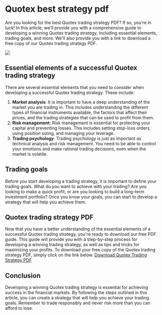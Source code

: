 # Quotex best strategy pdf

Are you looking for the best Quotex trading strategy PDF? If so, you\'re
in luck! In this article, we\'ll provide you with a comprehensive guide
to developing a winning Quotex trading strategy, including essential
elements, trading goals, and more. We\'ll also provide you with a link
to download a free copy of our Quotex trading strategy PDF.

[![](https://static.quotex.io/files/4_en/300_250.jpg)](https://traff.sbs/brokerqxlid)

## Essential elements of a successful Quotex trading strategy

There are several essential elements that you need to consider when
developing a successful Quotex trading strategy. These include:

1.  **Market analysis**: It is important to have a deep understanding of
    the market you are trading in. This includes understanding the
    different types of financial instruments available, the factors that
    affect their prices, and the trading strategies that can be used to
    profit from them.
2.  **Risk management**: Risk management is essential for protecting
    your capital and preventing losses. This includes setting stop-loss
    orders, using position sizing, and managing your leverage.
3.  **Trading psychology**: Trading psychology is just as important as
    technical analysis and risk management. You need to be able to
    control your emotions and make rational trading decisions, even when
    the market is volatile.

## Trading goals

Before you start developing a trading strategy, it is important to
define your trading goals. What do you want to achieve with your
trading? Are you looking to make a quick profit, or are you looking to
build a long-term investment portfolio? Once you know your goals, you
can start to develop a strategy that will help you achieve them.

## Quotex trading strategy PDF

Now that you have a better understanding of the essential elements of a
successful Quotex trading strategy, you\'re ready to download our free
PDF guide. This guide will provide you with a step-by-step process for
developing a winning trading strategy, as well as tips and tricks for
maximizing your profits. To download your free copy of the Quotex
trading strategy PDF, simply click on the link below. [Download Quotex
Trading Strategy PDF](\%22https://traff.sbs/brokerqxsignup\%22)

## Conclusion

Developing a winning Quotex trading strategy is essential for achieving
success in the financial markets. By following the steps outlined in
this article, you can create a strategy that will help you achieve your
trading goals. Remember to trade responsibly and never risk more than
you can afford to lose.

